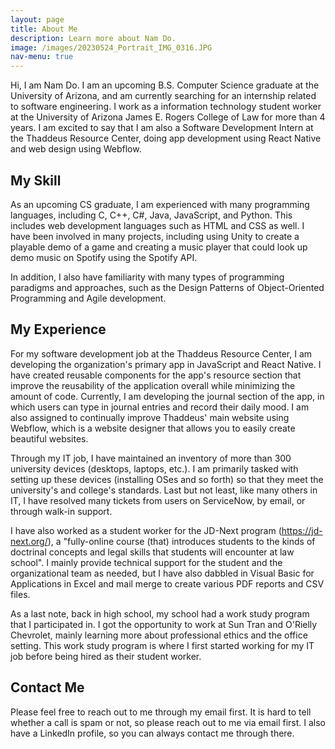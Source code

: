 ```yaml
---
layout: page
title: About Me
description: Learn more about Nam Do.
image: /images/20230524_Portrait_IMG_0316.JPG
nav-menu: true
---
```


Hi, I am Nam Do. I am an upcoming B.S. Computer Science graduate at the University of Arizona, and am currently searching for an internship related to software engineering. I work as a information technology student worker at the University of Arizona James E. Rogers College of Law for more than 4 years. I am excited to say that I am also a Software Development Intern at the Thaddeus Resource Center, doing app development using React Native and web design using Webflow.

## My Skill

As an upcoming CS graduate, I am experienced with many programming languages, including C, C++, C#, Java, JavaScript, and Python. This includes web development languages such as HTML and CSS as well. I have been involved in many projects, including using Unity to create a playable demo of a game and creating a music player that could look up demo music on Spotify using the Spotify API.

In addition, I also have familiarity with many types of programming paradigms and approaches, such as the Design Patterns of Object-Oriented Programming and Agile development.

## My Experience

For my software development job at the Thaddeus Resource Center, I am developing the organization's primary app in JavaScript and React Native. I have created reusable components for the app's resource section that improve the reusability of the application overall while minimizing the amount of code. Currently, I am developing the journal section of the app, in which users can type in journal entries and record their daily mood. I am also assigned to continually improve Thaddeus' main website using Webflow, which is a website designer that allows you to easily create beautiful websites.

Through my IT job, I have maintained an inventory of more than 300 university devices (desktops, laptops, etc.). I am primarily tasked with setting up these devices (installing OSes and so forth) so that they meet the university's and college's standards. Last but not least, like many others in IT, I have resolved many tickets from users on ServiceNow, by email, or through walk-in support.

I have also worked as a student worker for the JD-Next program (https://jd-next.org/), a "fully-online course (that) introduces students to the kinds of doctrinal concepts and legal skills that students will encounter at law school". I mainly provide technical support for the student and the organizational team as needed, but I have also dabbled in Visual Basic for Applications in Excel and mail merge to create various PDF reports and CSV files.

As a last note, back in high school, my school had a work study program that I participated in. I got the opportunity to work at Sun Tran and O'Rielly Chevrolet, mainly learning more about professional ethics and the office setting. This work study program is where I first started working for my IT job before being hired as their student worker.

## Contact Me

Please feel free to reach out to me through my email first. It is hard to tell whether a call is spam or not, so please reach out to me via email first. I also have a LinkedIn profile, so you can always contact me through there.
